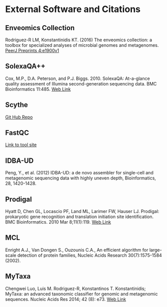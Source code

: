 # External Software and Citations

## Enveomics Collection
Rodriguez-R LM, Konstantinidis KT. (2016) The enveomics collection: a toolbox for specialized analyses of microbial genomes and metagenomes. [PeerJ Preprints 4:e1900v1](https://doi.org/10.7287/peerj.preprints.1900v1)

## SolexaQA++
Cox, M.P., D.A. Peterson, and P.J. Biggs. 2010. SolexaQA: At-a-glance quality assessment of Illumina second-generation sequencing data. BMC Bioinformatics 11:485. [Web Link](http://www.biomedcentral.com/1471-2105/11/485)

## Scythe
[Git Hub Repo](https://github.com/vsbuffalo/scythe)

## FastQC
[Link to tool site](https://www.bioinformatics.babraham.ac.uk/projects/fastqc/)

## IDBA-UD
Peng, Y., et al. (2012) IDBA-UD: a de novo assembler for single-cell and metagenomic sequencing data with highly uneven depth, Bioinformatics, 28, 1420-1428.

## Prodigal
Hyatt D, Chen GL, Locascio PF, Land ML, Larimer FW, Hauser LJ. Prodigal: prokaryotic gene recognition and translation initiation site identification. BMC Bioinformatics. 2010 Mar 8;11(1):119. [Web Link](http://www.biomedcentral.com/1471-2105/11/119)

## MCL
Enright A.J., Van Dongen S., Ouzounis C.A., An efficient algorithm for large-scale detection of protein families, Nucleic Acids Research 30(7):1575-1584 (2002).

## MyTaxa
Chengwei Luo, Luis M. Rodriguez-R, Konstantinos T. Konstantinidis; MyTaxa: an advanced taxonomic classifier for genomic and metagenomic sequences. Nucleic Acids Res 2014; 42 (8): e73. [Web Link](https://doi.org/10.1093/nar/gku169)
